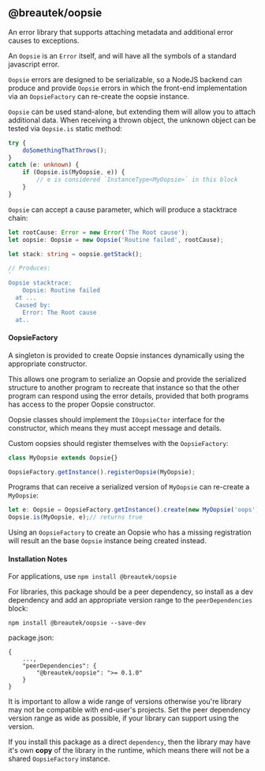 
@breautek/oopsie
----------------

An error library that supports attaching metadata and additional
error causes to exceptions.

An `Oopsie` is an `Error` itself, and will have all the symbols of a standard javascript error.

`Oopsie` errors are designed to be serializable, so a NodeJS backend can produce and provide `Oopsie` errors in which the front-end implementation via an `OopsieFactory` can re-create the oopsie instance.

`Oopsie` can be used stand-alone, but extending them will allow you to attach additional data. When receiving a thrown object, the unknown object can be tested via `Oopsie.is` static method:

```typescript
try {
    doSomethingThatThrows();
}
catch (e: unknown) {
    if (Oopsie.is(MyOopsie, e)) {
        // e is considered `InstanceType<MyOopsie>` in this block
    }
}
```

`Oopsie` can accept a cause parameter, which will produce a stacktrace chain:

```typescript
let rootCause: Error = new Error('The Root cause');
let oopsie: Oopsie = new Oopsie('Routine failed', rootCause);

let stack: string = oopsie.getStack();

// Produces:
`
Oopsie stacktrace:
    Oopsie: Routine failed
  at ...
  Caused by:
    Error: The Root cause
  at..
```

#### OopsieFactory

A singleton is provided to create Oopsie instances dynamically using the appropriate constructor.

This allows one program to serialize an Oopsie and provide the serialized structure to another program to recreate that instance so that the other program can respond using the error details, provided that both programs has access to the proper Oopsie constructor.

Oopsie classes should implement the `IOopsieCtor` interface for the constructor, which means they must accept message and details.

Custom oopsies should register themselves with the `OopsieFactory`:

```typescript
class MyOopsie extends Oopsie{}

OopsieFactory.getInstance().registerOopsie(MyOopsie);
```

Programs that can receive a serialized version of `MyOopsie` can re-create a `MyOopsie`:

```typescript
let e: Oopsie = OopsieFactory.getInstance().create(new MyOopsie('oops').serialize());
Oopsie.is(MyOopsie, e);// returns true
```

Using an `OopsieFactory` to create an Oopsie who has a missing registration will result
an the base `Oopsie` instance being created instead.

#### Installation Notes

For applications, use `npm install @breautek/oopsie`

For libraries, this package should be a peer dependency, so install as a dev
dependency and add an appropriate version range to the `peerDependencies` block:

`npm install @breautek/oopsie --save-dev`

package.json:

```
{
    ...,
    "peerDependencies": {
        "@breautek/oopsie": ">= 0.1.0"
    }
}
```

It is important to allow a wide range of versions otherwise you're library
may not be compatible with end-user's projects. Set the peer dependency version
range as wide as possible, if your library can support using the version.

If you install this package as a direct `dependency`, then the library may have
it's own **copy** of the library in the runtime, which means there will not be
a shared `OopsieFactory` instance.
